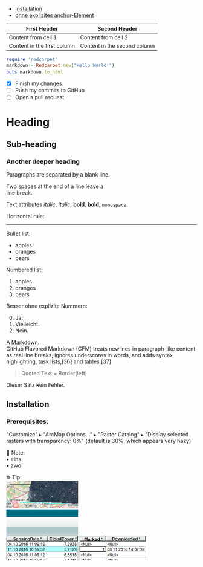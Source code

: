 * [Installation](#installation)
* [ohne explizites anchor-Element](#prerequisites)

First Header | Second Header
------------ | -------------
Content from cell 1 | Content from cell 2
Content in the first column | Content in the second column



```ruby
require 'redcarpet'
markdown = Redcarpet.new("Hello World!")
puts markdown.to_html
```
- [x] Finish my changes
- [ ] Push my commits to GitHub
- [ ] Open a pull request

# Heading

## Sub-heading

### Another deeper heading
 
Paragraphs are separated
by a blank line.

Two spaces at the end of a line leave a  
line break.

Text attributes _italic_, *italic*, __bold__, **bold**, `monospace`.

Horizontal rule:

---

Bullet list:

  * apples
  * oranges
  * pears

Numbered list:

  1. apples
  2. oranges
  3. pears

Besser ohne explizite Nummern:

0. Ja.
0. Vielleicht.
0. Nein.

A [Markdown](https://en.wikipedia.org/wiki/Markdown).  
GitHub Flavored Markdown (GFM) treats newlines in paragraph-like content as real line breaks, ignores underscores in words, and adds syntax highlighting, task lists,[36] and tables.[37]

> Quoted Text = Border(left)

Dieser Satz ~~k~~ein Fehler.

## <a name="installation"></a>Installation

### Prerequisites:
"Customize" ▸ "ArcMap Options..." ▸ "Raster Catalog" ▸ "Display selected rasters with transparency: 0%" (default is 30%, which appears very hazy)

📓 Note:  
• eins  
• zwo  

⛯ Tip:  
<img src='doc/Search.png' alt='Search' title='Search'/>
![alt tag](doc/Download.png)
